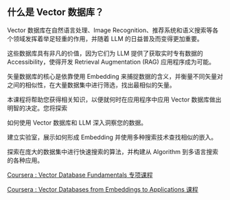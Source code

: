 
## 什么是 Vector 数据库？

Vector 数据库在自然语言处理、Image Recognition、推荐系统和语义搜索等各个领域发挥着举足轻重的作用，并随着 LLM 的日益普及而变得更加重要。

这些数据库具有非凡的价值，因为它们为 LLM 提供了获取实时专有数据的 Accessibility，使得开发 Retrieval Augmentation (RAG) 应用程序成为可能。

矢量数据库的核心是依靠使用 Embedding 来捕捉数据的含义，并衡量不同矢量对之间的相似性，在大量数据集中进行筛选，找出最相似的矢量。

本课程将帮助您获得相关知识，以便就何时在应用程序中应用 Vector 数据库做出明智的决定。您将探索

如何使用 Vector 数据库和 LLM 深入洞察您的数据。

建立实验室，展示如何形成 Embedding 并使用多种搜索技术查找相似的嵌入。

探索在庞大的数据集中进行快速搜索的算法，并构建从 Algorithm 到多语言搜索的各种应用。

[Coursera : Vector Database Fundamentals 专项课程](https://www.coursera.org/specializations/vector-database-fundamentals)

[Coursera : Vector Databases from Embeddings to Applications 课程](https://www.coursera.org/learn/vector-databases-from-embeddings-to-applications/)
